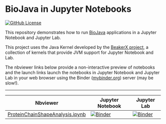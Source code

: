 # BioJava in Jupyter Notebooks 
[![GitHub License](https://img.shields.io/github/license/sbl-sdsc/biojava-notebooks.svg)](https://github.com/sbl-sdsc/biojava-notebooks/blob/master/LICENSE)

This repository demonstrates how to run [BioJava](https://biojava.org/) applications in a Jupyter Notebook and Jupyter Lab.

This project uses the Java Kernel developed by the [BeakerX project](http://beakerx.com), a collection of kernels that provide JVM support for Jupyter Notebook and Lab.

The nbviewer links below provide a non-interactive preview of notebooks and the launch links launch the notebooks in Jupyter Notebook and Jupyter Lab in your web browser using the Binder ([mybinder.org](https://mybinder.org/)) server (may be slow!). 

---

| Nbviewer | Jupyter Notebook | Jupyter Lab |
| ---      | --               | ---         | 
| [ProteinChainShapeAnalysis.ipynb](https://nbviewer.jupyter.org/github/sbl-sdsc/biojava-notebooks/blob/master/notebooks/ProteinChainShapeAnalysis.ipynb) | [![Binder](https://mybinder.org/badge.svg)](https://mybinder.org/v2/gh/sbl-sdsc/biojava-notebooks/master?filepath=notebooks%2FProteinChainShapeAnalysis.ipynb) | [![Binder](https://mybinder.org/badge.svg)](https://mybinder.org/v2/gh/sbl-sdsc/biojava-notebooks/master?urlpath=lab/tree/notebooks%2FProteinChainShapeAnalysis.ipynb) |
